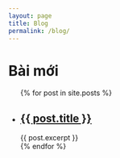 ```yaml
---
layout: page
title: Blog 
permalink: /blog/
---
```

<h1>Bài mới</h1>

<ul>
  {% for post in site.posts %}
    <li>
      <h2><a href="/Web_Week2_Ex2{{ post.url }}">{{ post.title }}</a></h2>
      {{ post.excerpt }}
    </li>
  {% endfor %}
</ul>
